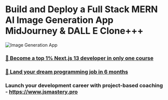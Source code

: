 # Build and Deploy a Full Stack MERN AI Image Generation App  MidJourney & DALL E Clone+++
![Image Generation App](https://i.ibb.co/p0f27C2/Thumbnail-9.png)

### [🌟 Become a top 1% Next.js 13 developer in only one course](https://jsmastery.pro/next13)
### [🚀 Land your dream programming job in 6 months](https://jsmastery.pro/masterclass)

### Launch your development career with project-based coaching - https://www.jsmastery.pro
